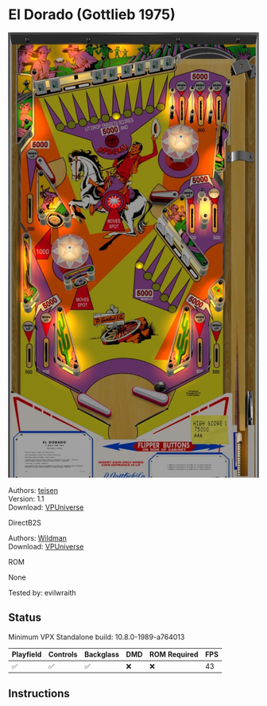 # El Dorado (Gottlieb 1975)

![Table Preview](../../images/vpx-eldorado.jpg)

Authors: [teisen](https://vpuniverse.com/profile/31525-teisen/)  
Version: 1.1  
Download: [VPUniverse](https://vpuniverse.com/files/file/15760-el-dorado-gottlieb-1975_teisen_mod/)

DirectB2S

Authors: [Wildman](https://vpuniverse.com/profile/5-wildman/)  
Download: [VPUniverse](https://vpuniverse.com/files/file/15733-el-dorado-gottlieb-1975/)

ROM

None

Tested by: evilwraith

## Status 

Minimum VPX Standalone build: 10.8.0-1989-a764013

| Playfield | Controls | Backglass | DMD | ROM Required | FPS | 
|-----------|----------|-----------|-----|--------------|-----|
| :white_check_mark: | :white_check_mark: | :white_check_mark: | :x: | :x: | 43 |

## Instructions

